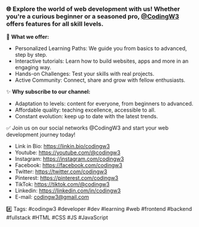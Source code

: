 ### 🌐 **Explore the world of web development with us! Whether you're a curious beginner or a seasoned pro, [@CodingW3](https://youtube.com/@CodingW3) offers features for all skill levels.**

🚀 **What we offer:**
- Personalized Learning Paths: We guide you from basics to advanced, step by step.
- Interactive tutorials: Learn how to build websites, apps and more in an engaging way.
- Hands-on Challenges: Test your skills with real projects.
- Active Community: Connect, share and grow with fellow enthusiasts.

✨ **Why subscribe to our channel:**
- Adaptation to levels: content for everyone, from beginners to advanced.
- Affordable quality: teaching excellence, accessible to all.
- Constant evolution: keep up to date with the latest trends.

✅ Join us on our social networks @CodingW3 and start your web development journey today!

- Link in Bio: https://linkin.bio/codingw3
- Youtube: https://youtube.com/@codingw3
- Instagram: https://instagram.com/codingw3
- Facebook: https://facebook.com/codingw3
- Twitter: https://twitter.com/codingw3
- Pinterest: https://pinterest.com/codingw3
- TikTok: https://tiktok.com/@codingw3
- Linkedin: https://linkedin.com/in/codingw3
- E-mail: codingw3@gmail.com

#️⃣ Tags: #codingw3 #developer #dev #learning #web #frontend #backend #fullstack #HTML #CSS #JS #JavaScript
